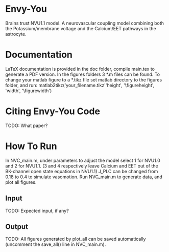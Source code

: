 Envy-You
========

Brains trust NVU1.1 model. A neurovascular coupling model combining both the Potassium/membrane voltage and the Calcium/EET pathways in the astrocyte.

Documentation
=============

LaTeX documentation is provided in the doc folder, compile main.tex to generate a PDF version.
In the figures folders 3 *.m files can be found. To change your matlab figure to a *.tikz file set matlab directory to the figures folder, and run: matlab2tikz('your_filename.tikz''height', '\figureheight', 'width', '\figurewidth') 


Citing Envy-You Code
====================

TODO: What paper?

How To Run
==========
In NVC_main.m, under parameters to adjust the model select 1 for NVU1.0 and 2 for NVU1.1. (3 and 4 respectively leave Calcium and EET out of the BK-channel open state equations in NVU1.1) 
J_PLC can be changed from 0.18 to 0.4 to simulate vasomotion. Run NVC_main.m to generate data, and plot all figures.


Input
-----

TODO: Expected input, if any?

Output
------

TODO: All figures generated by plot_all can be saved automatically (uncomment the save_all() line in NVC_main.m).




